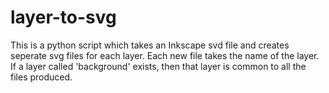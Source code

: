 # layer-to-svg

This is a python script which takes an Inkscape svd file and creates seperate svg files for each layer.
Each new file takes the name of the layer.
If a layer called 'background' exists, then that layer is common to all the files produced.
